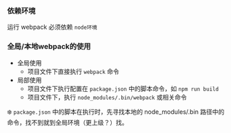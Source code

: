 ### 依赖环境

运行 webpack 必须依赖 `node环境`



### 全局/本地webpack的使用

- 全局使用
  - 项目文件下直接执行 `webpack` 命令
- 局部使用
  - 项目文件下执行配置在 `package.json` 中的脚本命令，如 `npm run build` 
  - 项目文件下，执行 `node_modules/.bin/webpack` 或相关命令

:snowflake: `package.json` 中的脚本在执行时，先寻找本地的 node_modules/.bin 路径中的命令，找不到就到全局环境（更上级？）找。



